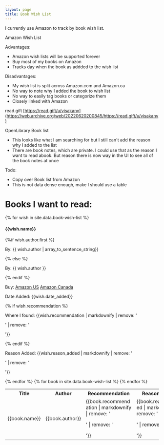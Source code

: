 ```yaml
---
layout: page
title: Book Wish List
---
```


I currently use Amazon to track by book wish list.

Amazon Wish List

Advantages:
- Amazon wish lists will be supported forever
- Buy most of my books on Amazon 
- Tracks day when the book as addded to the wish list

Disadvantages:
- My wish list is split across Amazon.com and Amazon.ca
- No way to note why I added the book to wish list
- No way to easily tag books or categorize them 
- Closely linked with Amazon

read.gift
[https://read.gift/u/visakanv](https://web.archive.org/web/20220620200845/https://read.gift/u/visakanv)

OpenLibrary Book list
- This looks like what I am searching for but I still can't add the reason why I added to the list
- There are book notes, which are private. I could use that as the reason I want to read abook. But reason there is now way in the UI to see all of the book notes at once

Todo:
- Copy over Book list from Amazon
- This is not data dense enough, make I should use a table

<h1>Books I want to read:</h1>

{% for wish in site.data.book-wish-list %}
<div>
    <h4>{{wish.name}}</h4>
    {%if wish.author.first %}
    <p>By: {{ wish.author | array_to_sentence_string}}</p>
    {% else %}
    <p>By: {{ wish.author }}</p>
    {% endif %}
    <p>Buy: <a href="https://www.amazon.com/dp/{{wish.isbn-10}}/">Amazon US</a> <a href="https://www.amazon.ca/dp/{{wish.isbn-10}}/">Amazon Canada</a></p>
    <p>Date Added: {{wish.date_added}}</p>
    {% if wish.recommendation %}
    <p>Where I found: {{wish.recommendation | markdownify | remove: '<p>' | remove: '</p>'}}</p>
    {% endif %}
    <p>Reason Added: {{wish.reason_added | markdownify | remove: '<p>' | remove: '</p>'}}</p>
</div>
{% endfor %}


<table>
    <tr>
      <th>Title</th>
      <th>Author</th>
      <th>Recommendation</th>
      <th>Reason Added</th>
      <th>Date Added</th>
    </tr>
    {% for book in site.data.book-wish-list %}
    <tr>
        <td style="word-wrap: break-word; max-width: 150px;">{{book.name}}</td>
        <td style="word-wrap: break-word; max-width: 150px;">{{book.author}}</td>
        <td style="word-wrap: break-word; max-width: 150px;">{{book.recommendation  | markdownify | remove: '<p>' | remove: '</p>'}}</td>
        <td style="word-wrap: break-word; max-width: 150px;">{{book.reason_added  | markdownify | remove: '<p>' | remove: '</p>'}}</td>
        <td style="word-wrap: break-word; max-width: 150px;">{{book.date_added}}</td>
    </tr>
    {% endfor %}
</table>

